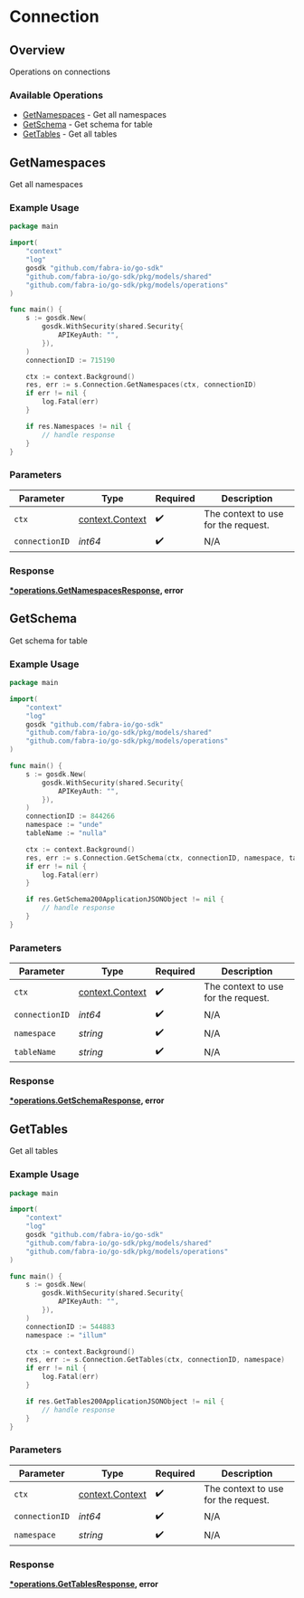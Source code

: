 # Connection

## Overview

Operations on connections

### Available Operations

* [GetNamespaces](#getnamespaces) - Get all namespaces
* [GetSchema](#getschema) - Get schema for table
* [GetTables](#gettables) - Get all tables

## GetNamespaces

Get all namespaces

### Example Usage

```go
package main

import(
	"context"
	"log"
	gosdk "github.com/fabra-io/go-sdk"
	"github.com/fabra-io/go-sdk/pkg/models/shared"
	"github.com/fabra-io/go-sdk/pkg/models/operations"
)

func main() {
    s := gosdk.New(
        gosdk.WithSecurity(shared.Security{
            APIKeyAuth: "",
        }),
    )
    connectionID := 715190

    ctx := context.Background()
    res, err := s.Connection.GetNamespaces(ctx, connectionID)
    if err != nil {
        log.Fatal(err)
    }

    if res.Namespaces != nil {
        // handle response
    }
}
```

### Parameters

| Parameter                                             | Type                                                  | Required                                              | Description                                           |
| ----------------------------------------------------- | ----------------------------------------------------- | ----------------------------------------------------- | ----------------------------------------------------- |
| `ctx`                                                 | [context.Context](https://pkg.go.dev/context#Context) | :heavy_check_mark:                                    | The context to use for the request.                   |
| `connectionID`                                        | *int64*                                               | :heavy_check_mark:                                    | N/A                                                   |


### Response

**[*operations.GetNamespacesResponse](../../models/operations/getnamespacesresponse.md), error**


## GetSchema

Get schema for table

### Example Usage

```go
package main

import(
	"context"
	"log"
	gosdk "github.com/fabra-io/go-sdk"
	"github.com/fabra-io/go-sdk/pkg/models/shared"
	"github.com/fabra-io/go-sdk/pkg/models/operations"
)

func main() {
    s := gosdk.New(
        gosdk.WithSecurity(shared.Security{
            APIKeyAuth: "",
        }),
    )
    connectionID := 844266
    namespace := "unde"
    tableName := "nulla"

    ctx := context.Background()
    res, err := s.Connection.GetSchema(ctx, connectionID, namespace, tableName)
    if err != nil {
        log.Fatal(err)
    }

    if res.GetSchema200ApplicationJSONObject != nil {
        // handle response
    }
}
```

### Parameters

| Parameter                                             | Type                                                  | Required                                              | Description                                           |
| ----------------------------------------------------- | ----------------------------------------------------- | ----------------------------------------------------- | ----------------------------------------------------- |
| `ctx`                                                 | [context.Context](https://pkg.go.dev/context#Context) | :heavy_check_mark:                                    | The context to use for the request.                   |
| `connectionID`                                        | *int64*                                               | :heavy_check_mark:                                    | N/A                                                   |
| `namespace`                                           | *string*                                              | :heavy_check_mark:                                    | N/A                                                   |
| `tableName`                                           | *string*                                              | :heavy_check_mark:                                    | N/A                                                   |


### Response

**[*operations.GetSchemaResponse](../../models/operations/getschemaresponse.md), error**


## GetTables

Get all tables

### Example Usage

```go
package main

import(
	"context"
	"log"
	gosdk "github.com/fabra-io/go-sdk"
	"github.com/fabra-io/go-sdk/pkg/models/shared"
	"github.com/fabra-io/go-sdk/pkg/models/operations"
)

func main() {
    s := gosdk.New(
        gosdk.WithSecurity(shared.Security{
            APIKeyAuth: "",
        }),
    )
    connectionID := 544883
    namespace := "illum"

    ctx := context.Background()
    res, err := s.Connection.GetTables(ctx, connectionID, namespace)
    if err != nil {
        log.Fatal(err)
    }

    if res.GetTables200ApplicationJSONObject != nil {
        // handle response
    }
}
```

### Parameters

| Parameter                                             | Type                                                  | Required                                              | Description                                           |
| ----------------------------------------------------- | ----------------------------------------------------- | ----------------------------------------------------- | ----------------------------------------------------- |
| `ctx`                                                 | [context.Context](https://pkg.go.dev/context#Context) | :heavy_check_mark:                                    | The context to use for the request.                   |
| `connectionID`                                        | *int64*                                               | :heavy_check_mark:                                    | N/A                                                   |
| `namespace`                                           | *string*                                              | :heavy_check_mark:                                    | N/A                                                   |


### Response

**[*operations.GetTablesResponse](../../models/operations/gettablesresponse.md), error**

